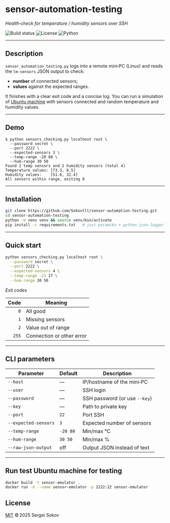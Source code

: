 # sensor-automation-testing
*Health‑check for temperature / humidity sensors over SSH*

![Build status](https://img.shields.io/github/actions/workflow/status/Sokovtlt/sensor-automation-testing/ci.yml?branch=main)
![License](https://img.shields.io/github/license/Sokovtlt/sensor-automation-testing)
![Python](https://img.shields.io/badge/python-3.11%2B-blue)


---

## Description
`sensor_automation_testing.py` logs into a remote mini‑PC (Linux) and reads the `lm‑sensors` JSON output to check:
* **number** of connected sensors;
* **values** against the expected ranges.

It finishes with a clear exit code and a concise log.
You can run a simulation of [Ubuntu machine](#simulator) with sensors connected and random temperature and humidity values.

---


## Demo
```shell
$ python sensors_checking.py localhost root \
  --password secret \
  --port 2222 \
  --expected-sensors 3 \
  --temp-range -20 80 \
  --hum-range 30 50
Found 2 temp sensors and 2 humidity sensors (total 4)
Temperature values: [73.3, 8.5]
Humidity values:    [51.6, 32.4]
All sensors within range, exiting 0
```

---

## Installation
```bash
git clone https://github.com/Sokovtlt/sensor-automation-testing.git
cd sensor-automation-testing
python -m venv venv && source venv/bin/activate
pip install -r requirements.txt   # just paramiko + python-json-logger
```

---

## Quick start
```bash
python sensors_checking.py localhost root \
  --password secret \
  --port 2222 \
  --expected-sensors 4 \
  --temp-range -21 27 \
  --hum-range 30 50
```
*Exit codes*

|  Code | Meaning                   |
|------:|---------------------------|
|   `0` | All good                  |
|   `1` | Missing sensors           |
|   `2` | Value out of range        |
| `255` | Connection or other error |

---

## CLI parameters
| Parameter            | Default  | Description                   |
|----------------------|----------|-------------------------------|
| `--host`             | —        | IP/hostname of the mini‑PC    |
| `--user`             | —        | SSH login                     |
| `--password`         | —        | SSH password (or use `--key`) |
| `--key`              | —        | Path to private key           |
| `--port`             | `22`     | Port SSH                      |
| `--expected-sensors` | `3`      | Expected number of sensors    |
| `--temp-range`       | `-20 80` | Min/max °C                    |
| `--hum-range`        | `30 50`  | Min/max %                     |
| `--raw-json-output`  | off      | Output JSON instead of text   |

---


## <a id="simulator">Run test Ubuntu machine for testing</a>
```bash
docker build -t sensor-emulator .
docker run -d --name sensor-emulator -p 2222:22 sensor-emulator
```



## License
[MIT](LICENSE) © 2025 Sergei Sokov
